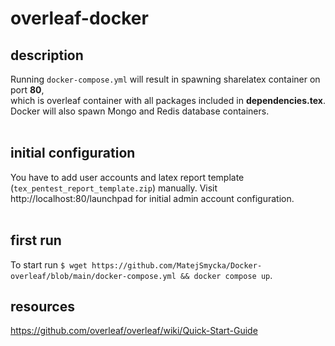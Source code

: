 # overleaf-docker
## description
Running `docker-compose.yml` will result in spawning sharelatex container on port **80**,<br> which is overleaf container with all packages included in **dependencies.tex**.<br>
Docker will also spawn Mongo and Redis database containers. <br><br>
## initial configuration
You have to add user accounts and latex report template (`tex_pentest_report_template.zip`) manually.
Visit http://localhost:80/launchpad for initial admin account configuration. 
<br><br>
## first run
To start run `$ wget https://github.com/MatejSmycka/Docker-overleaf/blob/main/docker-compose.yml && docker compose up`.
## resources
https://github.com/overleaf/overleaf/wiki/Quick-Start-Guide

